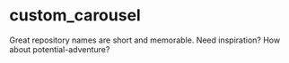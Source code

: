 # custom_carousel
Great repository names are short and memorable. Need inspiration? How about potential-adventure?
